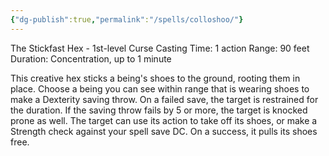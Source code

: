 ```yaml
---
{"dg-publish":true,"permalink":"/spells/colloshoo/"}
---
```


The Stickfast Hex - 1st-level Curse 
Casting Time: 1 action 
Range: 90 feet 
Duration: Concentration, up to 1 minute 

This creative hex sticks a being's shoes to the ground, rooting them in place. Choose a being you can see within range that is wearing shoes to make a Dexterity saving throw. On a failed save, the target is restrained for the duration. If the saving throw fails by 5 or more, the target is knocked prone as well. The target can use its action to take off its shoes, or make a Strength check against your spell save DC. On a success, it pulls its shoes free.